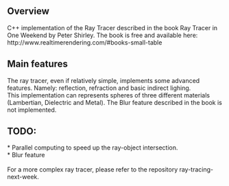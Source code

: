 <h2> Overview </h2>
C++ implementation of the Ray Tracer described in the book Ray Tracer in One Weekend by Peter Shirley.
The book is free and available here: http://www.realtimerendering.com/#books-small-table

<h2> Main features </h2>
The ray tracer, even if relatively simple, implements some advanced features. Namely: reflection, refraction and basic indirect lighing.<br/>
This implementation can represents spheres of three different materials (Lambertian, Dielectric and Metal). The Blur feature described in the book is not implemented. 

<h2> TODO: </h2>
* Parallel computing to speed up the ray-object intersection.<br/>
* Blur feature<br/>
<br/>
For a more complex ray tracer, please refer to the repository ray-tracing-next-week.
